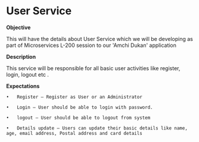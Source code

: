 # User Service

**Objective**
<p>This will have the details about User Service which we will be developing as part of Microservices L-200 session to our 'Amchi Dukan' application</p>

**Description**
<p>
This service will be responsible for all basic user activities like register, login, logout etc . 
</p>

**Expectations**
```
•	Register – Register as User or an Administrator

•	Login – User should be able to login with password.

•	logout – User should be able to logout from system

•	Details update – Users can update their basic details like name, age, email address, Postal address and card details


```